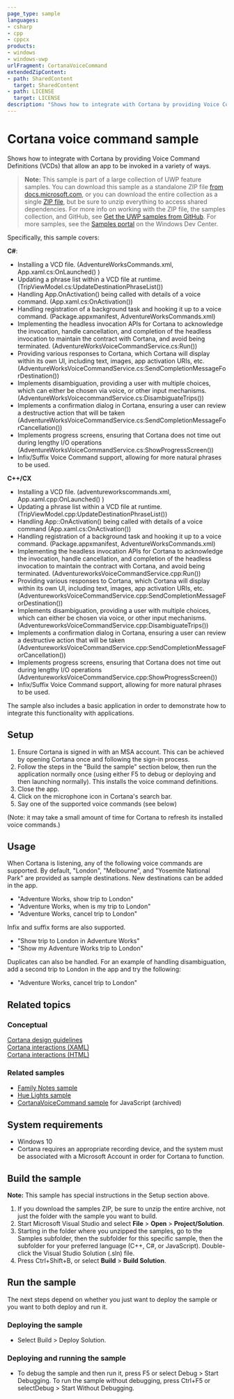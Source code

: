 ```yaml
---
page_type: sample
languages:
- csharp
- cpp
- cppcx
products:
- windows
- windows-uwp
urlFragment: CortanaVoiceCommand
extendedZipContent:
- path: SharedContent
  target: SharedContent
- path: LICENSE
  target: LICENSE
description: "Shows how to integrate with Cortana by providing Voice Command Definitions (VCDs) that allow an app to be invoked in a variety of ways."
---
```


<!---
  category: SpeechAndCortana 
  samplefwlink: http://go.microsoft.com/fwlink/p/?LinkId=619899
--->

# Cortana voice command sample

Shows how to integrate with Cortana by providing Voice Command Definitions (VCDs) that allow an app to be invoked in a variety of ways.

> **Note:** This sample is part of a large collection of UWP feature samples. 
> You can download this sample as a standalone ZIP file
> [from docs.microsoft.com](https://docs.microsoft.com/samples/microsoft/windows-universal-samples/cortanavoicecommand/),
> or you can download the entire collection as a single
> [ZIP file](https://github.com/Microsoft/Windows-universal-samples/archive/master.zip), but be 
> sure to unzip everything to access shared dependencies. For more info on working with the ZIP file, 
> the samples collection, and GitHub, see [Get the UWP samples from GitHub](https://aka.ms/ovu2uq). 
> For more samples, see the [Samples portal](https://aka.ms/winsamples) on the Windows Dev Center. 

Specifically, this sample covers:

**C#**:

-   Installing a VCD file. (AdventureWorksCommands.xml, App.xaml.cs:OnLaunched() )
-   Updating a phrase list within a VCD file at runtime. (TripViewModel.cs:UpdateDestinationPhraseList())
-   Handling App.OnActivation() being called with details of a voice command. (App.xaml.cs:OnActivation())  
-   Handling registration of a background task and hooking it up to a voice command. (Package.appxmanifest, AdventureWorksCommands.xml)
-   Implementing the headless invocation APIs for Cortana to acknowledge the invocation, handle cancellation, and completion of the headless invocation to maintain the contract with Cortana, and avoid being terminated. (AdventureWorksVoiceCommandService.cs:Run())
-   Providing various responses to Cortana, which Cortana will display within its own UI, including text, images, app activation URIs, etc. (AdventureWorksVoiceCommandService.cs:SendCompletionMessageForDestination())
-   Implements disambiguation, providing a user with multiple choices, which can either be chosen via voice, or other input mechanisms. (AdventureWorksVoicecommandService.cs:DisambiguateTrips())
-   Implements a confirmation dialog in Cortana, ensuring a user can review a destructive action that will be taken (AdventureWorksVoiceCommandService.cs:SendCompletionMessageForCancellation())
-   Implements progress screens, ensuring that Cortana does not time out during lengthy I/O operations (AdventureWorksVoiceCommandService.cs:ShowProgressScreen())
-   Infix/Suffix Voice Command support, allowing for more natural phrases to be used. 

**C++/CX**

-  Installing a VCD file. (adventureworkscommands.xml, App.xaml.cpp:OnLaunched() )
-  Updating a phrase list within a VCD file at runtime. (TripViewModel.cpp:UpdateDestinationPhraseList())
-  Handling App::OnActivation() being called with details of a voice command (App.xaml.cs:OnActivation())
-  Handling registration of a background task and hooking it up to a voice command. (Package.appxmanifest, AdventureWorksCommands.xml)
-  Implementing the headless invocation APIs for Cortana to acknowledge the invocation, handle cancellation, and completion of the headless invocation to maintain the contract with Cortana, and avoid being terminated. (AdventureworksVoiceCommandService.cpp:Run())
-  Providing various responses to Cortana, which Cortana will display within its own UI, including text, images, app activation URIs, etc. (AdventureworksVoiceCommandService.cpp:SendCompletionMessageForDestination())
-   Implements disambiguation, providing a user with multiple choices, which can either be chosen via voice, or other input mechanisms. (AdventureworksVoiceCommandService.cpp:DisambiguateTrips())
-   Implements a confirmation dialog in Cortana, ensuring a user can review a destructive action that will be taken (AdventureworksVoiceCommandService.cpp:SendCompletionMessageForCancellation())
-   Implements progress screens, ensuring that Cortana does not time out during lengthy I/O operations (AdventureworksVoiceCommandService.cpp:ShowProgressScreen())
-   Infix/Suffix Voice Command support, allowing for more natural phrases to be used. 

The sample also includes a basic application in order to demonstrate how to integrate this functionality with applications. 

## Setup

1. Ensure Cortana is signed in with an MSA account. This can be achieved by opening Cortana once and following the sign-in process. 
2. Follow the steps in the "Build the sample" section below, then run the application normally once (using either F5 to debug or deploying and then launching normally). This installs the voice command definitions.
3. Close the app.
4. Click on the microphone icon in Cortana's search bar. 
5. Say one of the supported voice commands (see below)

(Note: it may take a small amount of time for Cortana to refresh its installed voice commands.)

## Usage

When Cortana is listening, any of the following voice commands are supported. By default, "London", "Melbourne", and "Yosemite National Park" are provided as sample destinations. New destinations can be added in the app.

- "Adventure Works, show trip to London"
- "Adventure Works, when is my trip to London"
- "Adventure Works, cancel trip to London"

Infix and suffix forms are also supported.

- "Show trip to London in Adventure Works"
- "Show my Adventure Works trip to London"

Duplicates can also be handled. For an example of handling disambiguation, add a second trip to London in the app and try the following:

- "Adventure Works, cancel trip to London"

## Related topics

### Conceptual

[Cortana design guidelines](https://msdn.microsoft.com/library/windows/apps/xaml/dn974233.aspx)  
[Cortana interactions (XAML)](https://msdn.microsoft.com/library/windows/apps/mt185598)  
[Cortana interactions (HTML)](https://msdn.microsoft.com/library/windows/apps/dn974231.aspx)  

### Related samples

* [Family Notes sample](https://github.com/Microsoft/Windows-appsample-familynotes)
* [Hue Lights sample](https://github.com/Microsoft/Windows-appsample-huelightcontroller)
* [CortanaVoiceCommand sample](/archived/CortanaVoiceCommand/) for JavaScript (archived)

## System requirements

* Windows 10
* Cortana requires an appropriate recording device, and the system must be associated with a Microsoft Account in order for Cortana to function.

## Build the sample

**Note:** This sample has special instructions in the Setup section above. 

1. If you download the samples ZIP, be sure to unzip the entire archive, not just the folder with the sample you want to build. 
2. Start Microsoft Visual Studio and select **File** \> **Open** \> **Project/Solution**.
3. Starting in the folder where you unzipped the samples, go to the Samples subfolder, then the subfolder for this specific sample, then the subfolder for your preferred language (C++, C#, or JavaScript). Double-click the Visual Studio Solution (.sln) file.
4. Press Ctrl+Shift+B, or select **Build** \> **Build Solution**.

## Run the sample

The next steps depend on whether you just want to deploy the sample or you want to both deploy and run it.

### Deploying the sample

- Select Build > Deploy Solution. 

### Deploying and running the sample

- To debug the sample and then run it, press F5 or select Debug >  Start Debugging. To run the sample without debugging, press Ctrl+F5 or selectDebug > Start Without Debugging. 

